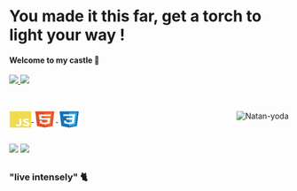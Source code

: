 # You made it this far, get a torch to light your way !
#### Welcome to my castle 🤗


<div>
  <a href="https://github.com/natan331">
  <img height="180em" src="https://github-readme-stats.vercel.app/api?username=natan331&show_icons=true&theme=jolly&include_all_commits=true&count_private=true"/>
  <img height="180em" src="https://github-readme-stats.vercel.app/api/top-langs/?username=natan331&&layout=compact&hide=shell&theme=jolly"/>
</div>
  
  ##
  
<div style="display: inline_block"><br>
  <img align="center" alt="Natan-Js" height="30" width="40" src="https://raw.githubusercontent.com/devicons/devicon/master/icons/javascript/javascript-plain.svg">
  <img align="center" alt="Natan-HTML" height="30" width="40" src="https://raw.githubusercontent.com/devicons/devicon/master/icons/html5/html5-original.svg">
  <img align="center" alt="Natan-CSS" height="30" width="40" src="https://raw.githubusercontent.com/devicons/devicon/master/icons/css3/css3-original.svg">
  <img align="right" alt="Natan-yoda" height="180em" src="https://64.media.tumblr.com/97750ca1b4e46b16832b9aab4132ea0b/tumblr_mz5ttwnpbf1sgcbk7o3_r1_250.gifv" >
</div>
    
  ##
  
<div>
  <a href = "mailto:natan0170@gmail.com"><img src="https://img.shields.io/badge/-Gmail-%23333?style=for-the-badge&logo=gmail&logoColor=white" target="_blank"></a>
  <a href="https://www.linkedin.com/in/natan-html/" target="_blank"><img src="https://img.shields.io/badge/-LinkedIn-%230077B5?style=for-the-badge&logo=linkedin&logoColor=white" target="_blank"></a>
 </div>
  
  ##
  
### "live intensely" 🐈
